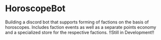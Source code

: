 # HoroscopeBot
Building a discord bot that supports forming of factions on the basis of horoscopes.
Includes faction events as well as a separate points economy and a specialized store for the respective factions.
!!Still in Development!!
